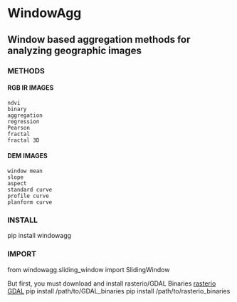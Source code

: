 # WindowAgg

## Window based aggregation methods for analyzing geographic images

### METHODS
#### RGB IR IMAGES
    ndvi
    binary
    aggregation
    regression
    Pearson
    fractal
    fractal 3D
#### DEM IMAGES
    window mean
    slope
    aspect
    standard curve
    profile curve
    planform curve


### INSTALL
pip install windowagg

### IMPORT
from windowagg.sliding_window import SlidingWindow

But first, you must download and install rasterio/GDAL Binaries
[rasterio](https://www.lfd.uci.edu/~gohlke/pythonlibs/#rasterio)
[GDAL](https://www.lfd.uci.edu/~gohlke/pythonlibs/#gdal)
pip install /path/to/GDAL_binaries
pip install /path/to/rasterio_binaries
